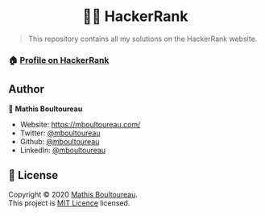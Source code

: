 <h1 align="center">👨‍💻 HackerRank</h1>

> This repository contains all my solutions on the HackerRank website.

### 🏠 [Profile on HackerRank](https://www.hackerrank.com/mboultoureau)

## Author

👤 **Mathis Boultoureau**

* Website: https://mboultoureau.com/
* Twitter: [@mboultoureau](https://twitter.com/mboultoureau)
* Github: [@mboultoureau](https://github.com/mboultoureau)
* LinkedIn: [@mboultoureau](https://linkedin.com/in/mboultoureau)

## 📝 License

Copyright © 2020 [Mathis Boultoureau](https://github.com/mboultoureau).<br />
This project is [MIT Licence](https://choosealicense.com/licenses/mit/) licensed.